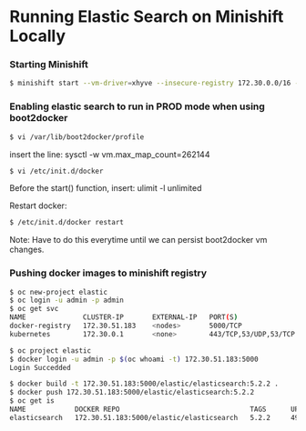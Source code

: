 # Running Elastic Search on Minishift Locally

### Starting Minishift 
```bash
$ minishift start --vm-driver=xhyve --insecure-registry 172.30.0.0/16 --insecure-registry docker-registry-default.172.16.166.138.xip.io --insecure-registry minishift --memory 6144
```

### Enabling elastic search to run in PROD mode when using boot2docker
```bash
$ vi /var/lib/boot2docker/profile
```

insert the line: 
sysctl -w vm.max_map_count=262144

```bash
$ vi /etc/init.d/docker
```

Before the start() function, insert:
ulimit -l unlimited

Restart docker:
```bash
$ /etc/init.d/docker restart
```

Note:
Have to do this everytime until we can persist boot2docker vm changes.

### Pushing docker images to minishift registry
```bash
$ oc new-project elastic
$ oc login -u admin -p admin
$ oc get svc
NAME              CLUSTER-IP       EXTERNAL-IP   PORT(S)                 AGE
docker-registry   172.30.51.183    <nodes>       5000/TCP                6h
kubernetes        172.30.0.1       <none>        443/TCP,53/UDP,53/TCP   6h

$ oc project elastic
$ docker login -u admin -p $(oc whoami -t) 172.30.51.183:5000
Login Succedded

$ docker build -t 172.30.51.183:5000/elastic/elasticsearch:5.2.2 .
$ docker push 172.30.51.183:5000/elastic/elasticsearch:5.2.2
$ oc get is
NAME            DOCKER REPO                                TAGS      UPDATED
elasticsearch   172.30.51.183:5000/elastic/elasticsearch   5.2.2     49 minutes ago
```